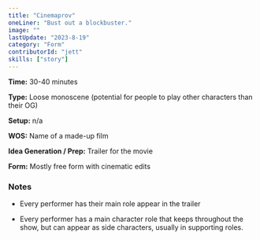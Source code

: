 ```yaml
---
title: "Cinemaprov"
oneLiner: "Bust out a blockbuster."
image: ""
lastUpdate: "2023-8-19"
category: "Form"
contributorId: "jett"
skills: ["story"]
---
```


**Time:** 30-40 minutes

**Type:** Loose monoscene (potential for people to play other characters than their OG)

**Setup:** n/a

**WOS:** Name of a made-up film

**Idea Generation / Prep:** Trailer for the movie

**Form:** Mostly free form with cinematic edits

### Notes

- Every performer has their main role appear in the trailer

- Every performer has a main character role that keeps throughout the show, but can appear as side characters, usually in supporting roles.
